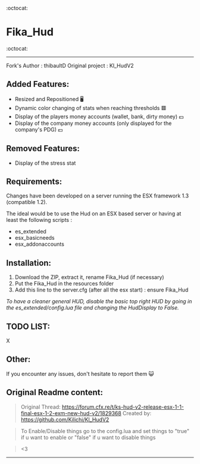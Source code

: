 :octocat: 
# Fika_Hud
:octocat:

---

Fork's Author : thibaultD
Original project : Kl_HudV2

## Added Features:

- Resized and Repositioned :desktop_computer:
- Dynamic color changing of stats when reaching thresholds :red_square:
- Display of the players money accounts (wallet, bank, dirty money) :dollar:
- Display of the company money accounts (only displayed for the company's PDG) :dollar:


## Removed Features: 

- Display of the stress stat

## Requirements:

Changes have been developed on a server running the ESX framework 1.3 (compatible 1.2).

The ideal would be to use the Hud on an ESX based server or having at least the following scripts : 

- es_extended
- esx_basicneeds
- esx_addonaccounts


## Installation: 

1. Download the ZIP, extract it, rename Fika_Hud (if necessary)
2. Put the Fika_Hud in the resources folder
3. Add this line to the server.cfg (after all the esx start) : ensure Fika_Hud

_To have a cleaner general HUD, disable the basic top right HUD by going in the es_extended/config.lua file and changing the HudDisplay to False._


## TODO LIST:
X

## Other: 

If you encounter any issues, don't hesitate to report them :smiley_cat:


## Original Readme content:

> Original Thread: https://forum.cfx.re/t/ks-hud-v2-release-esx-1-1-final-esx-1-2-exm-new-hud-v2/1829368 Created by: https://github.com/Kilichi/Kl_HudV2

> To Enable/Disable things go to the config.lua and set things to "true" if u want to enable or "false" if u want to disable things

> <3

---
